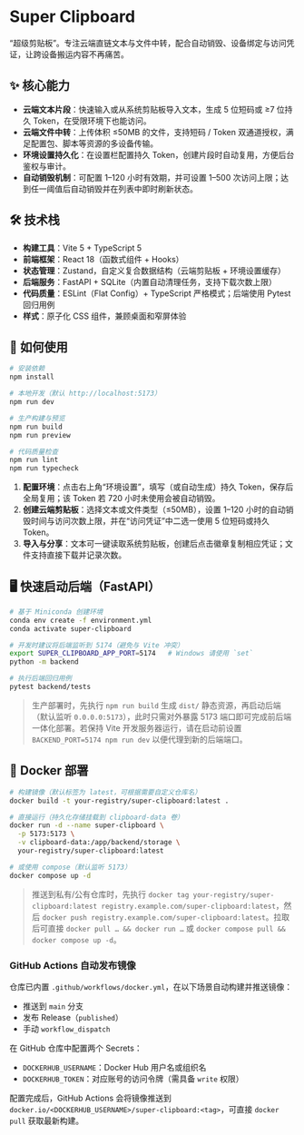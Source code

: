 # Super Clipboard

“超级剪贴板”。专注云端直链文本与文件中转，配合自动销毁、设备绑定与访问凭证，让跨设备搬运内容不再痛苦。

## ✨ 核心能力

- **云端文本片段**：快速输入或从系统剪贴板导入文本，生成 5 位短码或 ≥7 位持久 Token，在受限环境下也能访问。
- **云端文件中转**：上传体积 ≤50MB 的文件，支持短码 / Token 双通道授权，满足配置包、脚本等资源的多设备传输。
- **环境设置持久化**：在设置栏配置持久 Token，创建片段时自动复用，方便后台鉴权与审计。
- **自动销毁机制**：可配置 1–120 小时有效期，并可设置 1–500 次访问上限；达到任一阈值后自动销毁并在列表中即时刷新状态。

## 🛠 技术栈

- **构建工具**：Vite 5 + TypeScript 5
- **前端框架**：React 18（函数式组件 + Hooks）
- **状态管理**：Zustand，自定义复合数据结构（云端剪贴板 + 环境设置缓存）
- **后端服务**：FastAPI + SQLite（内置自动清理任务，支持下载次数上限）
- **代码质量**：ESLint（Flat Config）+ TypeScript 严格模式；后端使用 Pytest 回归用例
- **样式**：原子化 CSS 组件，兼顾桌面和窄屏体验

## 🚀 如何使用

```bash
# 安装依赖
npm install

# 本地开发（默认 http://localhost:5173）
npm run dev

# 生产构建与预览
npm run build
npm run preview

# 代码质量检查
npm run lint
npm run typecheck
```

1. **配置环境**：点击右上角“环境设置”，填写（或自动生成）持久 Token，保存后全局复用；该 Token 若 720 小时未使用会被自动销毁。
2. **创建云端剪贴板**：选择文本或文件类型（≤50MB），设置 1–120 小时的自动销毁时间与访问次数上限，并在“访问凭证”中二选一使用 5 位短码或持久 Token。
3. **导入与分享**：文本可一键读取系统剪贴板，创建后点击徽章复制相应凭证；文件支持直接下载并记录次数。

## 🖥️ 快速启动后端（FastAPI）

```bash
# 基于 Miniconda 创建环境
conda env create -f environment.yml
conda activate super-clipboard

# 开发时建议将后端监听到 5174（避免与 Vite 冲突）
export SUPER_CLIPBOARD_APP_PORT=5174   # Windows 请使用 `set`
python -m backend

# 执行后端回归用例
pytest backend/tests
```

> 生产部署时，先执行 `npm run build` 生成 `dist/` 静态资源，再启动后端（默认监听 `0.0.0.0:5173`），此时只需对外暴露 5173 端口即可完成前后端一体化部署。若保持 Vite 开发服务器运行，请在启动前设置 `BACKEND_PORT=5174 npm run dev` 以便代理到新的后端端口。

## 🐳 Docker 部署

```bash
# 构建镜像（默认标签为 latest，可根据需要自定义仓库名）
docker build -t your-registry/super-clipboard:latest .

# 直接运行（持久化存储挂载到 clipboard-data 卷）
docker run -d --name super-clipboard \
  -p 5173:5173 \
  -v clipboard-data:/app/backend/storage \
  your-registry/super-clipboard:latest

# 或使用 compose（默认监听 5173）
docker compose up -d
```

> 推送到私有/公有仓库时，先执行 `docker tag your-registry/super-clipboard:latest registry.example.com/super-clipboard:latest`，然后 `docker push registry.example.com/super-clipboard:latest`。拉取后可直接 `docker pull … && docker run …` 或 `docker compose pull && docker compose up -d`。

### GitHub Actions 自动发布镜像

仓库已内置 `.github/workflows/docker.yml`，在以下场景自动构建并推送镜像：

- 推送到 `main` 分支
- 发布 Release（`published`）
- 手动 `workflow_dispatch`

在 GitHub 仓库中配置两个 Secrets：

- `DOCKERHUB_USERNAME`：Docker Hub 用户名或组织名
- `DOCKERHUB_TOKEN`：对应账号的访问令牌（需具备 `write` 权限）

配置完成后，GitHub Actions 会将镜像推送到 `docker.io/<DOCKERHUB_USERNAME>/super-clipboard:<tag>`，可直接 `docker pull` 获取最新构建。

